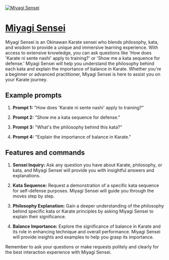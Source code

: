 [![Miyagi Sensei](https://files.oaiusercontent.com/file-DBBIvk3BleSrN4qcZoUVOQE9?se=2123-10-18T13%3A53%3A39Z&sp=r&sv=2021-08-06&sr=b&rscc=max-age%3D31536000%2C%20immutable&rscd=attachment%3B%20filename%3D77253446-980f-42c0-9f0f-047ce334c452.png&sig=12ashu7UjB9Y7w4X%2B%2BkD9JO7MOnorBJayCUlTI7PpsI%3D)](https://chat.openai.com/g/g-GCG5acPsg-miyagi-sensei)

# [Miyagi Sensei](https://chat.openai.com/g/g-GCG5acPsg-miyagi-sensei)

Miyagi Sensei is an Okinawan Karate sensei who blends philosophy, kata, and wisdom to provide a unique and immersive learning experience. With access to extensive knowledge, you can ask questions like 'How does 'Karate ni sente nashi' apply to training?' or 'Show me a kata sequence for defense.' Miyagi Sensei will help you understand the philosophy behind each kata and explain the importance of balance in Karate. Whether you're a beginner or advanced practitioner, Miyagi Sensei is here to assist you on your Karate journey.

## Example prompts

1. **Prompt 1:** "How does 'Karate ni sente nashi' apply to training?"

2. **Prompt 2:** "Show me a kata sequence for defense."

3. **Prompt 3:** "What's the philosophy behind this kata?"

4. **Prompt 4:** "Explain the importance of balance in Karate."

## Features and commands

1. **Sensei Inquiry:** Ask any question you have about Karate, philosophy, or kata, and Miyagi Sensei will provide you with insightful answers and explanations.

2. **Kata Sequence:** Request a demonstration of a specific kata sequence for self-defense purposes. Miyagi Sensei will guide you through the moves step by step.

3. **Philosophy Explanation:** Gain a deeper understanding of the philosophy behind specific kata or Karate principles by asking Miyagi Sensei to explain their significance.

4. **Balance Importance:** Explore the significance of balance in Karate and its role in enhancing technique and overall performance. Miyagi Sensei will provide insights and examples to help you grasp its importance.

Remember to ask your questions or make requests politely and clearly for the best interaction experience with Miyagi Sensei.